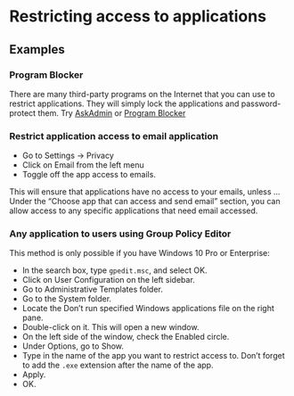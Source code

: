 # Restricting access to applications

## Examples

### Program Blocker

There are many third-party programs on the Internet that you can use to restrict applications. They will simply lock the 
applications and password-protect them. Try 
[AskAdmin](https://www.softpedia.com/get/Security/Security-Related/AppAdmin.shtml) or 
[Program Blocker](https://www.softpedia.com/get/PORTABLE-SOFTWARE/Security/d7xtech-Program-Blocker.shtml)

### Restrict application access to email application

* Go to Settings -> Privacy
* Click on Email from the left menu
* Toggle off the app access to emails. 

This will ensure that applications have no access to your emails, unless ... Under the “Choose app that can access and 
send email” section, you can allow access to any specific applications that need email accessed.

### Any application to users using Group Policy Editor

This method is only possible if you have Windows 10 Pro or Enterprise:

* In the search box, type `gpedit.msc`, and select OK.
* Click on User Configuration on the left sidebar.
* Go to Administrative Templates folder.
* Go to the System folder.
* Locate the Don’t run specified Windows applications file on the right pane.
* Double-click on it. This will open a new window.
* On the left side of the window, check the Enabled circle.
* Under Options, go to Show.
* Type in the name of the app you want to restrict access to. Don’t forget to add the `.exe` extension after the name of the app.
* Apply.
* OK.

